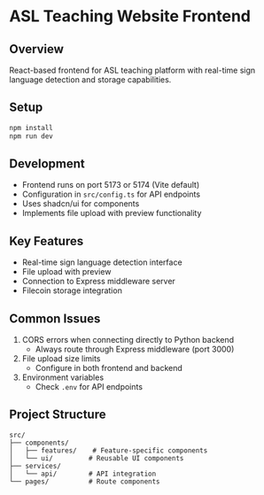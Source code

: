 # ASL Teaching Website Frontend

## Overview

React-based frontend for ASL teaching platform with real-time sign language detection and storage capabilities.

## Setup

```bash
npm install
npm run dev
```

## Development

- Frontend runs on port 5173 or 5174 (Vite default)
- Configuration in `src/config.ts` for API endpoints
- Uses shadcn/ui for components
- Implements file upload with preview functionality

## Key Features

- Real-time sign language detection interface
- File upload with preview
- Connection to Express middleware server
- Filecoin storage integration

## Common Issues

1. CORS errors when connecting directly to Python backend
   - Always route through Express middleware (port 3000)
2. File upload size limits
   - Configure in both frontend and backend
3. Environment variables
   - Check `.env` for API endpoints

## Project Structure

```
src/
├── components/
│   ├── features/    # Feature-specific components
│   └── ui/         # Reusable UI components
├── services/
│   └── api/        # API integration
└── pages/          # Route components
```
